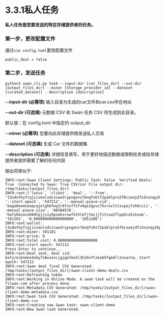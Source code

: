 # 3.3.1私人任务

**私人任务是您要发送的特定存储提供者的任务。**

### **第一步**，更改配置文件

通过`vim config.toml`更改配置文件

`public_deal = false`

### **第二步**，发送任务

```
python3 swan_cli.py task --input-dir [car_files_dir] --out-dir [output_files_dir] --miner [Storage_provider_id] --dataset [curated_dataset] --description [description]
```

**--input-dir (必需项)** 输入目录为生成的car文件和car.csv所在地址

**--out-dir (可选填)** 元数据 CSV 和 Swan 任务 CSV 将生成到此目录。

默认值：在 config.toml 中指定的 output\_dir

**--miner (必需项)** 您要向此存储提供商发送私人交易

**--dataset (可选填)** 生成 Car 文件的数据集

**--description (可选填)** 详细信息填写，用于更好地描述数据或限制任务或给存储提供者提供需要了解的任何内容



输出将类似于:

```
INFO:root:Swan Client Settings: Public Task: False  Verified Deals: True  Connected to Swan: True CSV/car File output dir: /tmp/tasks/[output_files_dir]
INFO:root:['lotus', 'client', 'deal', '--from', 't3u4othyfcqjiiveolvdczcww3rypxgonz7mnqfvbtf2paklpru5f6csoajdfz5nznqy2kpr4eielsmksyurnq', '--start-epoch', '547212', '--manual-piece-cid', 'baga6ea4seaqcqjelghbfwy2r6fxsffzfv6gs2gyvc75crxxltiscpajfzk6csii', '--manual-piece-size', '66584576', 'bafykbzaceb6dtpjjisy5pzwksrxwfothlmfjtmcjj7itsvw2flpp5co5ikxam', 't01101', '0.000000000000000000', '1051200']
INFO:root:wallet: t3u4othyfcqjiiveolvdczcww3rypxgonz7mnqfvbtf2paklpru5f6csoajdfz5nznqy2kpr4eielsmksyurnq
INFO:root:miner: t01101
INFO:root:price: 0
INFO:root:total cost: 0.000000000000000000
INFO:root:start epoch: 547212
Press Enter to continue...
INFO:root:Deal sent, deal cid: bafyreibnmon4sby7ibwiezcjgjge7mshl3h24vftzkab5fqm4ll2voarna, start epoch: 547212
INFO:root:Swan deal final CSV Generated: /tmp/tasks/[output_files_dir]/swan-client-demo-deals.csv
INFO:root:Refreshing token
INFO:root:Working in Online Mode. A swan task will be created on the filwan.com after process done. 
INFO:root:Metadata CSV Generated: /tmp/tasks/[output_files_dir]/swan-client-demo-metadata.csv
INFO:root:Swan task CSV Generated: /tmp/tasks/[output_files_dir]/swan-client-demo.csv
INFO:root:Creating new Swan task: swan-client-demo
INFO:root:New Swan task Generated.
```
